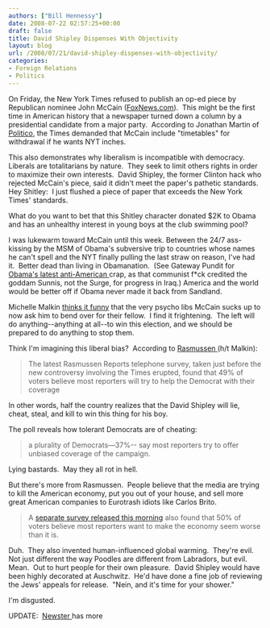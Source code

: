 ```yaml
---
authors: ["Bill Hennessy"]
date: 2008-07-22 02:57:25+00:00
draft: false
title: David Shipley Dispenses With Objectivity
layout: blog
url: /2008/07/21/david-shipley-dispenses-with-objectivity/
categories:
- Foreign Relations
- Politics
---
```


On Friday, the New York Times refused to publish an op-ed piece by Republican nominee John McCain ([FoxNews.com](https://elections.foxnews.com/2008/07/21/mccain-campaign-says-new-york-times-blocked-op-ed-response-to-obama/)).  This might be the first time in American history that a newspaper turned down a column by a presidential candidate from a major party.  According to Jonathan Martin of [Politico](https://www.politico.com/blogs/jonathanmartin/0708/NYT_wanted_timetables_in_McCain_oped.html?showall), the Times demanded that McCain include "timetables" for withdrawal if he wants NYT inches. 

This also demonstrates why liberalism is incompatible with democracy.  Liberals are totalitarians by nature.  They seek to limit others rights in order to maximize their own interests.  David Shipley, the former Clinton hack who rejected McCain's piece, said it didn't meet the paper's pathetic standards. Hey Shitley:  I just flushed a piece of paper that exceeds the New York Times' standards.

What do you want to bet that this Shitley character donated $2K to Obama and has an unhealthy interest in young boys at the club swimming pool?

I was lukewarm toward McCain until this week. Between the 24/7 ass-kissing by the MSM of Obama's subversive trip to countries whose names he can't spell and the NYT finally pulling the last straw on reason, I've had it.  Better dead than living in Obamanation.  (See Gateway Pundit for[ Obama's latest anti-American ](https://gatewaypundit.blogspot.com/2008/07/pathetic-obama-says-he-would-still.html)crap, as that communist f*ck credited the goddam Sunnis, not the Surge, for progress in Iraq.) America and the world would be better off if Obama never made it back from Sandland.

Michelle Malkin [thinks it funny](https://michellemalkin.com/2008/07/21/maverick-discovers-that-msm-libs-are-not-his-friends/) that the very psycho libs McCain sucks up to now ask him to bend over for their fellow.  I find it frightening.  The left will do anything--anything at all--to win this election, and we should be prepared to do anything to stop them.

Think I'm imagining this liberal bias?  According to [Rasmussen ](https://www.rasmussenreports.com/public_content/politics/election_20082/2008_presidential_election/belief_growing_that_reporters_are_trying_to_help_obama_win)(h/t Malkin):


> The latest Rasmussen Reports telephone survey, taken just before the new controversy involving the Times erupted, found that 49% of voters believe most reporters will try to help the Democrat with their coverage


In other words, half the country realizes that the David Shipley will lie, cheat, steal, and kill to win this thing for his boy.

The poll reveals how tolerant Democrats are of cheating:


> a plurality of Democrats—37%-- say most reporters try to offer unbiased coverage of the campaign.


Lying bastards.  May they all rot in hell.

But there's more from Rasmussen.  People believe that the media are trying to kill the American economy, put you out of your house, and sell more great American companies to Eurotrash idiots like Carlos Brito. 


> A [separate survey released this morning](https://hennessysview.com/public_content/business/general_business/50_say_media_makes_economy_look_worse_than_it_really_is) also found that 50% of voters believe most reporters want to make the economy seem worse than it is.


Duh.  They also invented human-influenced global warming.  They're evil.  Not just different the way Poodles are different from Labradors, but evil.  Mean.  Out to hurt people for their own pleasure.  David Shipley would have been highly decorated at Auschwitz.  He'd have done a fine job of reviewing the Jews' appeals for release.  "Nein, and it's time for your shower."

I'm disgusted.

UPDATE:  [Newster ](https://www.mediabistro.com/tvnewser/politics/cablers_cover_rejected_mccain_oped_89774.asp)has more
